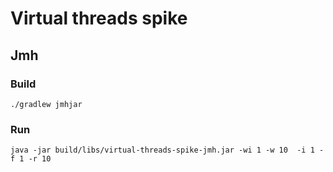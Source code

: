 # Virtual threads spike

## Jmh

### Build
`./gradlew jmhjar`

### Run
`java -jar build/libs/virtual-threads-spike-jmh.jar -wi 1 -w 10  -i 1 -f 1 -r 10`

